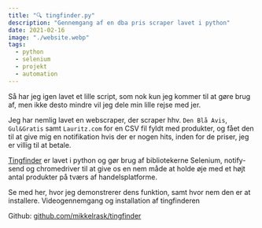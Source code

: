 ```yaml
---
title: "🔍 tingfinder.py"
description: "Gennemgang af en dba pris scraper lavet i python"
date: 2021-02-16
image: "./website.webp"
tags:
  - python
  - selenium
  - projekt
  - automation
---
```


Så har jeg igen lavet et lille script, som nok kun jeg kommer til at gøre brug af, men ikke desto mindre vil jeg dele min lille rejse med jer.

Jeg har nemlig lavet en webscraper, der scraper hhv. `Den Blå Avis`, `Gul&Gratis` samt `Lauritz.com` for en CSV fil fyldt med produkter, og fået den til at give mig en notifikation hvis der er nogen hits, inden for de priser, jeg er villig til at betale.

[Tingfinder](https://mikkelrask.github.io/tingfinder) er lavet i python og gør brug af bibliotekerne Selenium, notify-send og chromedriver til at give os en nem måde at holde øje med et højt antal produkter på tværs af handelsplatforme.

Se med her, hvor jeg demonstrerer dens funktion, samt hvor nem den er at installere.
Videogennemgang og installation af tingfinderen

Github: [github.com/mikkelrask/tingfinder](https://github.com/mikkelrask/tingfinder)
